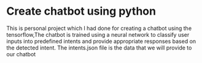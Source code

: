 # Create chatbot using python
This is personal project which I had done for creating a chatbot using the tensorflow,The chatbot is trained using a neural network to classify user inputs into predefined intents and provide appropriate responses based on the detected intent. The intents.json file is the data that we will provide to our chatbot 
